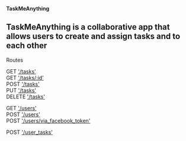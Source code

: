 **TaskMeAnything**

TaskMeAnything is a collaborative app that allows users to create and assign tasks and to each other
----
Routes

GET ['/tasks'](docs/get_tasks.md)<br />
GET ['/tasks/:id'](docs/get_tasks_id.md)<br />
POST ['/tasks'](docs/post_tasks.md)<br />
PUT ['/tasks'](docs/put_tasks_id.md)<br />
DELETE ['/tasks'](docs/delete_tasks_id.md)<br />

GET ['/users'](docs/get_users.md)<br />
POST ['/users'](docs/post_users.md)<br />
POST ['/users/via_facebook_token'](docs/post_users_via_facebook_token.md)<br />

POST ['/user_tasks'](docs/post_user_tasks.md)<br />